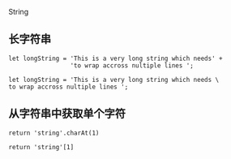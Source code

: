 String

长字符串
-----------
```
let longString = 'This is a very long string which needs' +
                 'to wrap accross nultiple lines ';
```

```
let longString = 'This is a very long string which needs \
to wrap accross nultiple lines ';
```

从字符串中获取单个字符
------------

```
return 'string'.charAt(1)
```

```
return 'string'[1]
```